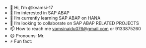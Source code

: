 - 👋 Hi, I’m @kvamsi-17
- 👀 I’m interested in SAP ABAP
- 🌱 I’m currently learning SAP ABAP on HANA
- 💞️ I’m looking to collaborate on SAP ABAP RELATED PROJECTS
- 📫 How to reach me  vamsinaidu076@gmail.com or 9133875260
- 😄 Pronouns: Mr.
- ⚡ Fun fact: 

<!---
kvamsi-17/kvamsi-17 is a ✨ special ✨ repository because its `README.md` (this file) appears on your GitHub profile.
You can click the Preview link to take a look at your changes.
--->
